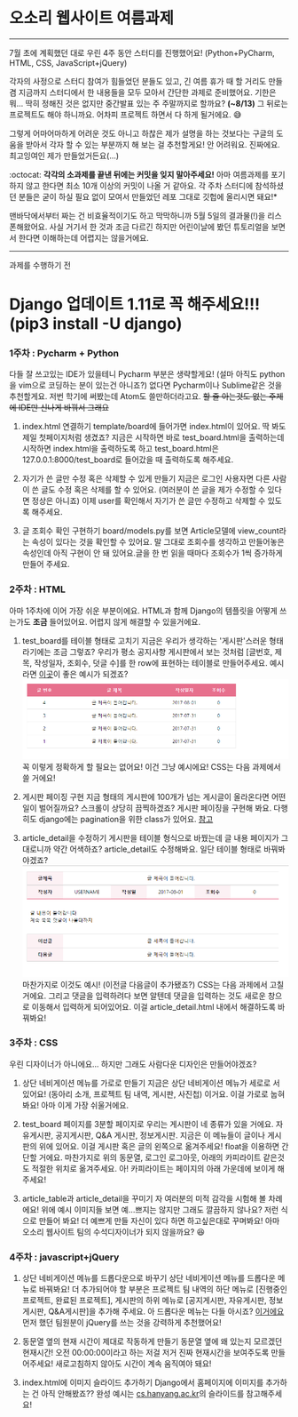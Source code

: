 # 오소리 웹사이트 여름과제
* * *

 7월 초에 계획했던 대로 우린 4주 동안 스터디를 진행했어요!
 (Python+PyCharm, HTML, CSS, JavaScript+jQuery)

 각자의 사정으로 스터디 참여가 힘들었던 분들도 있고, 긴 여름 휴가 때 할 거리도 만들 겸 지금까지 스터디에서 한 내용들을 모두 모아서 간단한 과제로 준비했어요. 기한은 뭐... 딱히 정해진 것은 없지만 중간발표 있는 주 주말까지로 할까요? **(~8/13)** 그 뒤로는 프로젝트도 해야 하니까요. 어차피 프로젝트 하면서 다 하게 될거에요. :sweat_smile:

 그렇게 어마어마하게 어려운 것도 아니고 하찮은 제가 설명을 하는 것보다는 구글의 도움을 받아서 각자 할 수 있는 부분까지 해 보는 걸 추천할게요! 안 어려워요. 진짜에요. 최고잉여인 제가 만들었거든요(...)

 :octocat: **각각의 소과제를 끝낸 뒤에는 커밋을 잊지 말아주세요!** 아마 여름과제를 포기하지 않고 한다면 최소 10개 이상의 커밋이 나올 거 같아요. 각 주차 스터디에 참석하셨던 분들은 굳이 하실 필요 없이 모여서 만들었던 레포 그대로 깃헙에 올리시면 돼요!*

 맨바닥에서부터 짜는 건 비효율적이기도 하고 막막하니까 5월 5일의 결과물(!)을 리스폰해왔어요. 사실 거기서 한 것과 조금 다르긴 하지만 어린이날에 봤던 튜토리얼을 보면서 한다면 이해하는데 어렵지는 않을거에요.



* * *
과제를 수행하기 전
# Django 업데이트 1.11로 꼭 해주세요!!! (pip3 install -U django)


### 1주차 : Pycharm + Python
 다들 잘 쓰고있는 IDE가 있을테니 Pycharm 부분은 생략할게요! (설마 아직도 python을 vim으로 코딩하는 분이 있는건 아니죠?) 없다면 Pycharm이나 Sublime같은 것을 추천할게요. 저번 학기에 써봤는데 Atom도 쓸만하더라고요. ~~할 줄 아는것도 없는 주제에 IDE만 신나게 바꿔서 그래요~~

 1. index.html 연결하기
 template/board에 들어가면 index.html이 있어요. 딱 봐도 제일 첫페이지처럼 생겼죠? 지금은 시작하면 바로 test_board.html을 출력하는데 시작하면 index.html을 출력하도록 하고 test_board.html은 127.0.0.1:8000/test_board로 들어갔을 때 출력하도록 해주세요.

 2. 자기가 쓴 글만 수정 혹은 삭제할 수 있게 만들기
 지금은 로그인 사용자면 다른 사람이 쓴 글도 수정 혹은 삭제를 할 수 있어요. (여러분이 쓴 글을 제가 수정할 수 있다면 정상은 아니죠) 이제 user를 확인해서 자기가 쓴 글만 수정하고 삭제할 수 있도록 해주세요.

 3. 글 조회수 확인 구현하기
 board/models.py를 보면 Article모델에 view_count라는 속성이 있다는 것을 확인할 수 있어요. 말 그대로 조회수를 생각하고 만들어놓은 속성인데 아직 구현이 안 돼 있어요.글을 한 번 읽을 때마다 조회수가 1씩 증가하게 만들어 주세요.

### 2주차 : HTML
 아마 1주차에 이어 가장 쉬운 부분이에요. HTML과 함께 Django의 템플릿을 어떻게 쓰는가도 **조금** 들어있어요. 어렵지 않게 해결할 수 있을거에요.

 1. test_board를 테이블 형태로 고치기
 지금은 우리가 생각하는 '게시판'스러운 형태라기에는 조금 그렇죠? 우리가 평소 공지사항 게시판에서 보는 것처럼 [글번호, 제목, 작성일자, 조회수, 덧글 수]를 한 row에 표현하는 테이블로 만들어주세요. 예시라면 [이곳](http://cs.hanyang.ac.kr/board/info_board.php)이 좋은 예시가 되겠죠?
 ![테이블 예시 이미지](/img/board.PNG)
꼭 이렇게 정확하게 할 필요는 없어요! 이건 그냥 예시에요! CSS는 다음 과제에서 쓸 거에요!

 2. 게시판 페이징 구현
 지금 형태의 게시판에 100개가 넘는 게시글이 올라온다면 어떤 일이 벌어질까요? 스크롤이 상당히 끔찍하겠죠? 게시판 페이징을 구현해 봐요. 다행히도 django에는 pagination을 위한 class가 있어요. [참고](https://docs.djangoproject.com/en/1.11/topics/pagination/)

 3. article_detail을 수정하기
 게시판을 테이블 형식으로 바꿨는데 글 내용 페이지가 그대로니까 약간 어색하죠? article_detail도 수정해봐요. 일단 테이블 형태로 바꿔봐야겠죠?
![게시판 예시 이미지](/img/detail.PNG)
마찬가지로 이것도 예시! (이전글 다음글이 추가됐죠?) CSS는 다음 과제에서 고칠 거에요.
그리고 댓글을 입력하려다 보면 알텐데 댓글을 입력하는 것도 새로운 창으로 이동해서 입력하게 되어있어요. 이걸 article_detail.html 내에서 해결하도록 바꿔봐요!

### 3주차 : CSS 
우린 디자이너가 아니에요... 하지만 그래도 사람다운 디자인은 만들어야겠죠?
1. 상단 네비게이션 메뉴를 가로로 만들기
 지금은 상단 네비게이션 메뉴가 세로로 서 있어요! (동아리 소개, 프로젝트 팀 내역, 게시판, 사진첩) 이거요. 이걸 가로로 눕혀봐요! 아마 이게 가장 쉬울거에요.

2. test_board 페이지를 3분할 페이지로
 우리는 게시판이 네 종류가 있을 거에요. 자유게시판, 공지게시판, Q&A 게시판, 정보게시판. 지금은 이 메뉴들이 글이나 게시판의 위에 있어요. 이걸 게시판 혹은 글의 왼쪽으로 옮겨주세요! float을 이용하면 간단할 거에요. 마찬가지로 위의 동문열, 로그인 로그아웃, 아래의 카피라이트 같은것도 적절한 위치로 옮겨주세요. 아! 카피라이트는 페이지의 아래 가운데에 보이게 해주세요!

3. article_table과 article_detail을 꾸미기
 자 여러분의 미적 감각을 시험해 볼 차례에요! 위에 예시 이미지들 보면 예...쁘지는 않지만 그래도 깔끔하지 않나요? 저런 식으로 만들어 봐요! 더 예쁘게 만들 자신이 있다 하면 하고싶은대로 꾸며봐요! 아마 오소리 웹사이트 팀의 수석디자이너가 되지 않을까요? :satisfied:

### 4주차 : javascript+jQuery
1. 상단 네비게이션 메뉴를 드롭다운으로 바꾸기
상단 네비게이션 메뉴를 드롭다운 메뉴로 바꿔봐요! 더 추가되어야 할 부분은 프로젝트 팀 내역의 하단 메뉴로 [진행중인 프로젝트, 완료된 프로젝트], 게시판의 하위 메뉴로 [공지게시판, 자유게시판, 정보게시판, Q&A게시판]을 추가해 주세요. 아 드롭다운 메뉴는 다들 아시죠? [이거에요](https://www.google.co.kr/search?q=drop+down+navigation+bar&source=lnms&tbm=isch&sa=X&ved=0ahUKEwjsyI62s6vVAhUE2mMKHWLlDjcQ_AUICigB&biw=1150&bih=861&dpr=1.1)
 먼저 했던 팀원분이 jQuery를 쓰는 것을 강력하게 추천했어요!

2. 동문열 옆의 현재 시간이 제대로 작동하게 만들기
동문열 옆에 왜 있는지 모르겠던 현재시간! 오전 00:00:00이라고 하는 저걸 저거 진짜 현재시간을 보여주도록 만들어주세요! 새로고침하지 않아도 시간이 계속 움직여야 돼요!

3. index.html에 이미지 슬라이드 추가하기
Django에서 홈페이지에 이미지를 추가하는 건 아직 안해봤죠?? 
완성 예시는 <a href="http://cs.hanyang.ac.kr" target="_blank">cs.hanyang.ac.kr</a>의 슬라이드를 참고해주세요!